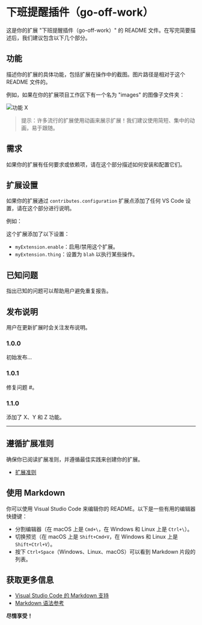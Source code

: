# 下班提醒插件（go-off-work）

这是你的扩展 "下班提醒插件（go-off-work）" 的 README 文件。在写完简要描述后，我们建议包含以下几个部分。

## 功能

描述你的扩展的具体功能，包括扩展在操作中的截图。图片路径是相对于这个 README 文件的。

例如，如果在你的扩展项目工作区下有一个名为 "images" 的图像子文件夹：

![功能 X](images/feature-x.png)

> 提示：许多流行的扩展使用动画来展示扩展！我们建议使用简短、集中的动画，易于跟随。

## 需求

如果你的扩展有任何要求或依赖项，请在这个部分描述如何安装和配置它们。

## 扩展设置

如果你的扩展通过 `contributes.configuration` 扩展点添加了任何 VS Code 设置，请在这个部分进行说明。

例如：

这个扩展添加了以下设置：

- `myExtension.enable`：启用/禁用这个扩展。
- `myExtension.thing`：设置为 `blah` 以执行某些操作。

## 已知问题

指出已知的问题可以帮助用户避免重复报告。

## 发布说明

用户在更新扩展时会关注发布说明。

### 1.0.0

初始发布...

### 1.0.1

修复问题 #。

### 1.1.0

添加了 X、Y 和 Z 功能。

---

## 遵循扩展准则

确保你已阅读扩展准则，并遵循最佳实践来创建你的扩展。

* [扩展准则](https://code.visualstudio.com/api/references/extension-guidelines)

## 使用 Markdown

你可以使用 Visual Studio Code 来编辑你的 README。以下是一些有用的编辑器快捷键：

* 分割编辑器（在 macOS 上是 `Cmd+\`，在 Windows 和 Linux 上是 `Ctrl+\`）。
* 切换预览（在 macOS 上是 `Shift+Cmd+V`，在 Windows 和 Linux 上是 `Shift+Ctrl+V`）。
* 按下 `Ctrl+Space`（Windows、Linux、macOS）可以看到 Markdown 片段的列表。

## 获取更多信息

* [Visual Studio Code 的 Markdown 支持](http://code.visualstudio.com/docs/languages/markdown)
* [Markdown 语法参考](https://help.github.com/articles/markdown-basics/)

**尽情享受！**
